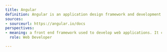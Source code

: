 ```yaml
---
title: Angular
definition: Angular is an application design framework and development platform for creating efficient and sophisticated single-page apps.
sources: 
- sourceurl: https://angular.io/docs
perspectives: 
- meaning: a front end framework used to develop web applications. It competes with React and Vue. It is commonly used in stacks like the MEAN stack.
  role: Web Developer

---
```

